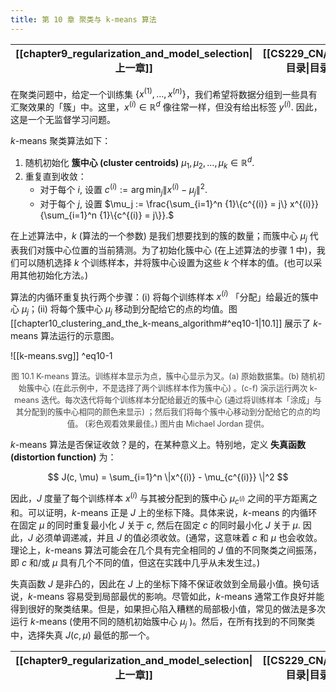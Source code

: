 ```yaml
---
title: 第 10 章 聚类与 k-means 算法
---
```


| [[chapter9_regularization_and_model_selection\|上一章]] | [[CS229_CN/index#目录\|目录]] | [[chapter11_EM_algorithms\|下一章]] |
| :--------------------------------------------------: | :-----------------------: | :------------------------------: |

在聚类问题中，给定一个训练集 $\{x^{(1)}, \dots, x^{(n)}\}$，我们希望将数据分组到一些具有汇聚效果的「簇」中。这里，$x^{(i)} \in \mathbb{R}^d$ 像往常一样，但没有给出标签 $y^{(i)}$. 因此，这是一个无监督学习问题。

$k$-means 聚类算法如下：

1. 随机初始化 **簇中心 (cluster centroids)** $\mu_1, \mu_2, \dots, \mu_k \in \mathbb{R}^d$.
2. 重复直到收敛：
    * 对于每个 $i$, 设置 $c^{(i)} := \arg \min_j \|x^{(i)} - \mu_j\|^2.$
	* 对于每个 $j$, 设置 $\mu_j := \frac{\sum_{i=1}^n {1}\{c^{(i)} = j\} x^{(i)}}{\sum_{i=1}^n {1}\{c^{(i)} = j\}}.$

在上述算法中，$k$ (算法的一个参数) 是我们想要找到的簇的数量；而簇中心 $\mu_j$ 代表我们对簇中心位置的当前猜测。为了初始化簇中心 (在上述算法的步骤 1 中)，我们可以随机选择 $k$ 个训练样本，并将簇中心设置为这些 $k$ 个样本的值。(也可以采用其他初始化方法。)

算法的内循环重复执行两个步骤：(i) 将每个训练样本 $x^{(i)}$ 「分配」给最近的簇中心 $\mu_j$；(ii) 将每个簇中心 $\mu_j$ 移动到分配给它的点的均值。图 [[chapter10_clustering_and_the_k-means_algorithm#^eq10-1|10.1]] 展示了 $k$-means 算法运行的示意图。

![[k-means.svg]] ^eq10-1
<p style="text-align: center; margin-top: .35em; font-size: 0.9em; opacity: 0.8;">图 10.1 K-means 算法。训练样本显示为点，簇中心显示为叉。(a) 原始数据集。(b) 随机初始簇中心 (在此示例中，不是选择了两个训练样本作为簇中心) 。(c-f) 演示运行两次 k-means 迭代。每次迭代将每个训练样本分配给最近的簇中心 (通过将训练样本「涂成」与其分配到的簇中心相同的颜色来显示) ；然后我们将每个簇中心移动到分配给它的点的均值。 (彩色观看效果最佳。) 图片由 Michael Jordan 提供。</p>

$k$-means 算法是否保证收敛？是的，在某种意义上。特别地，定义 **失真函数 (distortion function)** 为：

$$
J(c, \mu) = \sum_{i=1}^n \|x^{(i)} - \mu_{c^{(i)}} \|^2
$$

因此，$J$ 度量了每个训练样本 $x^{(i)}$ 与其被分配到的簇中心 $\mu_{c^{(i)}}$ 之间的平方距离之和。可以证明，$k$-means 正是 $J$ 上的坐标下降。具体来说，$k$-means 的内循环在固定 $\mu$ 的同时重复最小化 $J$ 关于 $c$, 然后在固定 $c$ 的同时最小化 $J$ 关于 $\mu$. 因此，$J$ 必须单调递减，并且 $J$ 的值必须收敛。(通常，这意味着 $c$ 和 $\mu$ 也会收敛。理论上，$k$-means 算法可能会在几个具有完全相同的 $J$ 值的不同聚类之间振荡，即 $c$ 和/或 $\mu$ 具有几个不同的值，但这在实践中几乎从未发生过。) 

失真函数 $J$ 是非凸的，因此在 $J$ 上的坐标下降不保证收敛到全局最小值。换句话说，$k$-means 容易受到局部最优的影响。尽管如此，$k$-means 通常工作良好并能得到很好的聚类结果。但是，如果担心陷入糟糕的局部极小值，常见的做法是多次运行 $k$-means (使用不同的随机初始簇中心 $\mu_j$ )。然后，在所有找到的不同聚类中，选择失真 $J(c, \mu)$ 最低的那一个。

| [[chapter9_regularization_and_model_selection\|上一章]] | [[CS229_CN/index#目录\|目录]] | [[chapter11_EM_algorithms\|下一章]] |
| :--------------------------------------------------: | :-----------------------: | :------------------------------: |
